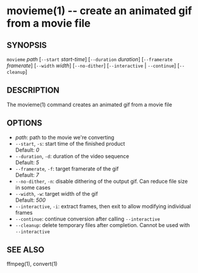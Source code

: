 movieme(1) -- create an animated gif from a movie file
======================================================

## SYNOPSIS

`movieme` <var>path</var> [`--start` <var>start-time</var>] [`--duration` <var>duration</var>] [`--framerate` <var>framerate</var>] [`--width` <var>width</var>] [`--no-dither`] [`--interactive` | `--continue`] [`--cleanup`]

## DESCRIPTION

The movieme(1) command creates an animated gif from a movie file

## OPTIONS

* <var>path</var>:
  path to the movie we're converting
* `--start`, `-s`:
  start time of the finished product  
  Default: <var>0</var>
* `--duration`, `-d`:
  duration of the video sequence  
  Default: <var>5</var>
* `--framerate`, `-f`:
  target framerate of the gif  
  Default: <var>7</var>
* `--no-dither`, `-n`:
  disable dithering of the output gif. Can reduce file size in some cases
* `--width`, `-w`:
  target width of the gif  
  Default: <var>500</var>
* `--interactive`, `-i`:
  extract frames, then exit to allow modifying individual frames
* `--continue`:
  continue conversion after calling `--interactive`
* `--cleanup`:
  delete temporary files after completion. Cannot be used with `--interactive`

## SEE ALSO

ffmpeg(1), convert(1)


[SYNOPSIS]: #SYNOPSIS "SYNOPSIS"
[DESCRIPTION]: #DESCRIPTION "DESCRIPTION"
[OPTIONS]: #OPTIONS "OPTIONS"
[SEE ALSO]: #SEE-ALSO "SEE ALSO"


[28point8(1)]: 28point8.1.html
[anycopy(1)]: anycopy.1.html
[anypaste(1)]: anypaste.1.html
[breakpt-test(1)]: breakpt-test.1.html
[breakpt(1)]: breakpt.1.html
[chcase(1)]: chcase.1.html
[colourtest(1)]: colourtest.1.html
[divider(1)]: divider.1.html
[ellipse(1)]: ellipse.1.html
[fn(1)]: fn.1.html
[git-push-all(1)]: git-push-all.1.html
[gravatar(1)]: gravatar.1.html
[gz(1)]: gz.1.html
[ipgrep(1)]: ipgrep.1.html
[mansi(1)]: mansi.1.html
[mdwrap(1)]: mdwrap.1.html
[movieme(1)]: movieme.1.html
[nps(1)]: nps.1.html
[nuname(1)]: nuname.1.html
[onchange(1)]: onchange.1.html
[pycturetube(1)]: pycturetube.1.html
[returnOneOf(1)]: returnOneOf.1.html
[selfie(1)]: selfie.1.html
[shttp(1)]: shttp.1.html
[simplify(1)]: simplify.1.html
[sshmux(1)]: sshmux.1.html
[tminus(1)]: tminus.1.html
[tmx(1)]: tmx.1.html
[untar(1)]: untar.1.html
[xbmcplay(1)]: xbmcplay.1.html
[xbmcqueue(1)]: xbmcqueue.1.html
[zdate(1)]: zdate.1.html
